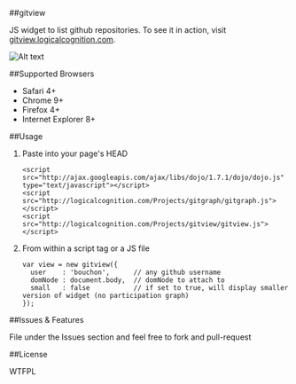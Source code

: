 ##gitview

JS widget to list github repositories. To see it in action, visit [gitview.logicalcognition.com](http://gitview.logicalcognition.com).

![Alt text](http://logicalcognition.com/Projects/gitview/demo/images/screenshot.png)

##Supported Browsers

* Safari 4+
* Chrome 9+
* Firefox 4+
* Internet Explorer 8+

##Usage

1. Paste into your page's HEAD

	```console
	<script src="http://ajax.googleapis.com/ajax/libs/dojo/1.7.1/dojo/dojo.js" type="text/javascript"></script>
	<script src="http://logicalcognition.com/Projects/gitgraph/gitgraph.js"></script>
	<script src="http://logicalcognition.com/Projects/gitview/gitview.js"></script>
	```

2. From within a script tag or a JS file
	
	```console
	var view = new gitview({ 
	  user    : 'bouchon',      // any github username
	  domNode : document.body,  // domNode to attach to
	  small   : false           // if set to true, will display smaller version of widget (no participation graph)
	});
	```
##Issues & Features

File under the Issues section and feel free to fork and pull-request

##License

WTFPL